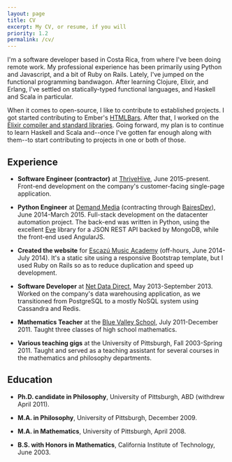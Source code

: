 ```yaml
---
layout: page
title: CV
excerpt: My CV, or resume, if you will
priority: 1.2
permalink: /cv/
---
```


I'm a software developer based in Costa Rica, from where I've been doing remote work.  My professional experience has
been primarily using Python and Javascript, and a bit of Ruby on Rails.  Lately, I've jumped on the functional 
programming bandwagon.  After learning Clojure, Elixir, and Erlang, I've settled on statically-typed functional
languages, and Haskell and Scala in particular.

When it comes to open-source, I like to contribute to established projects.  I got started contributing to Ember's
[HTMLBars](http://github.com/tildeio/htmlbars).  After that, I worked on the
[Elixir compiler and standard libraries](https://github.com/elixir-lang/elixir).  Going forward, my plan is to continue
to learn Haskell and Scala and--once I've gotten far enough along with them--to start contributing to projects in one or
both of those.
  
## Experience

* **Software Engineer (contractor)** at [ThriveHive](http://thrivehive.com), June 2015-present.  Front-end development
on the company's customer-facing single-page application.

* **Python Engineer** at [Demand Media](http://www.demandmedia.com) (contracting through 
[BairesDev](http://bairesdev.com)), June 2014-March 2015.  Full-stack development on the datacenter automation
project.  The back-end was written in Python, using the excellent [Eve](https://github.com/nicolaiarocci/eve) library
for a JSON REST API backed by MongoDB, while the front-end used AngularJS.

* **Created the website** for [Escazú Music Academy](http://www.escazumusic.com) (off-hours, June 2014-July 2014).  It's a static
site using a responsive Bootstrap template, but I used Ruby on Rails so as to reduce duplication and speed up 
development.

* **Software Developer** at [Net Data Direct](http://netdatadirect.com), May 2013-September 2013.  Worked on the 
company's data warehousing application, as we transitioned from PostgreSQL to a mostly NoSQL system using Cassandra and
Redis.

* **Mathematics Teacher** at the [Blue Valley School](http://www.bluevalley.ed.cr/), July 2011-December 2011.  Taught
three classes of high school mathematics.

* **Various teaching gigs** at the University of Pittsburgh, Fall 2003-Spring 2011.  Taught and served as a teaching
assistant for several courses in the mathematics and philosophy departments. 

## Education

* **Ph.D. candidate in Philosophy**, University of Pittsburgh, ABD (withdrew April 2011).

* **M.A. in Philosophy**, University of Pittsburgh, December 2009.

* **M.A. in Mathematics**, University of Pittsburgh, April 2008.

* **B.S. with Honors in Mathematics**, California Institute of Technology, June 2003.